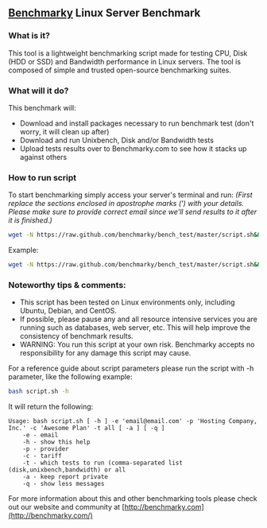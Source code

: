 ## [Benchmarky](http://benchmarky.com/) Linux Server Benchmark
### What is it?
This tool is a lightweight benchmarking script made for testing CPU, Disk (HDD or SSD) and Bandwidth performance in Linux servers. The tool is composed of simple and trusted open-source benchmarking suites.
### What will it do?
This benchmark will:
* Download and install packages necessary to run benchmark test (don't worry, it will clean up after)
* Download and run Unixbench, Disk and/or Bandwidth tests
* Upload tests results over to Benchmarky.com to see how it stacks up against others

### How to run script
To start benchmarking simply access your server's terminal and run: 
*(First replace the sections enclosed in apostrophe marks (') with your details. Please make sure to provide correct email since we'll send results to it after it is finished.)*

```bash
wget -N https://raw.github.com/benchmarky/bench_test/master/script.sh&&bash script.sh -e 'email@email.com' -p 'PROVIDER' -c 'PLAN NAME' -t all
```
Example:
```bash
wget -N https://raw.github.com/benchmarky/bench_test/master/script.sh&&bash script.sh -e 'email@email.com' -p 'Hostingcompany.com' -c 'Big Premium Plan with SSD and CentOS' -t all
```

### Noteworthy tips & comments:
* This script has been tested on Linux environments only, including Ubuntu, Debian, and CentOS.
* If possible, please pause any and all resource intensive services you are running such as databases, web server, etc. This will help improve the consistency of benchmark results.
* WARNING: You run this script at your own risk. Benchmarky accepts no responsibility for any damage this script may cause.

For a reference guide about script parameters please run the script with -h parameter, like the following example:

```bash
bash script.sh -h
```
It will return the following:
```
Usage: bash script.sh [ -h ] -e 'email@email.com' -p 'Hosting Company, Inc.' -c 'Awesome Plan' -t all [ -a ] [ -q ]
	-e - email
	-h - show this help
	-p - provider
	-c - tariff
	-t - which tests to run (comma-separated list (disk,unixbench,bandwidth) or all
	-a - keep report private
	-q - show less messages
```
For more information about this and other benchmarking tools please check out our website and community at [http://benchmarky.com](http://benchmarky.com/) 
